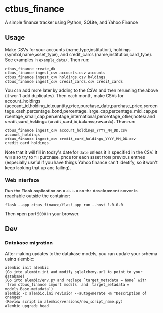 # ctbus_finance

A simple finance tracker using Python, SQLite, and Yahoo Finance

## Usage

Make CSVs for your accounts (name,type,institution), holdings (symbol,name,asset_type), and credit_cards (name,institution,card_type). See examples in `example_data/`. Then run:

```
ctbus_finance create_db
ctbus_finance ingest_csv accounts.csv accounts
ctbus_finance ingest_csv holdings.csv holdings
ctbus_finance ingest_csv credit_cards.csv credit_cards
```

You can add more later by adding to the CSVs and then rerunning the above (it won't add duplicates). Then each month, make CSVs for account_holdings (account_id,holding_id,quantity,price,purchase_date,purchase_price,percentage_cash,percentage_bond,percentage_large_cap,percentage_mid_cap,percentage_small_cap,percentage_international,percentage_other,notes) and credit_card_holdings (credit_card_id,balance,rewards). Then run:

```
ctbus_finance ingest_csv account_holdings_YYYY_MM_DD.csv account_holdings
ctbus_finance ingest_csv credit_card_holdings_YYYY_MM_DD.csv credit_card_holdings
```

Note that it will fill in today's date for `date` unless it is specified in the CSV. It will also try to fill purchase_price for each asset from previous entries (especially useful if you have things Yahoo finance can't identify, so it won't keep looking that up and failing).

### Web interface

Run the Flask application on `0.0.0.0` so the development server is reachable
outside the container:

```
flask --app ctbus_finance/flask_app run --host 0.0.0.0
```

Then open port `5000` in your browser.

## Dev

### Database migration

After making updates to the database models, you can update your schema using alembic:

```
alembic init alembic
(Go into alembic.ini and modify sqlalchemy.url to point to your database)
(Go into alembic/env.py and replace `target_metadata = None` with `from ctbus_finance import models` and `target_metadata = models.Base.metadata`)
alembic -c alembic.ini revision --autogenerate -m "Description of changes"
(Review script in alembic/versions/new_script_name.py)
alembic upgrade head
```